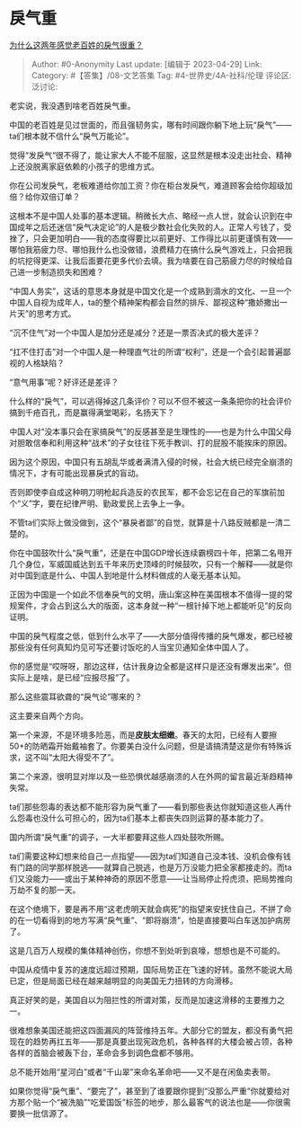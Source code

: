 # 戾气重
[为什么这两年感觉老百姓的戾气很重？](https://www.zhihu.com/question/597438749/answer/3005506004)

> Author: #0-Anonymity
> Last update: [编辑于 2023-04-29]
> Link:
> Category: #【答集】/08-文艺答集 
> Tag: #4-世界史/4A-社科/伦理
> 评论区:
> 泛讨论:

老实说，我没遇到啥老百姓戾气重。

中国的老百姓是见过世面的，而且强韧务实，哪有时间跟你躺下地上玩“戾气”——ta们根本就不信什么“戾气万能论”。

觉得“发戾气“很不得了，能让家大人不能不屈服，这显然是根本没走出社会、精神上还没脱离家庭依赖的小孩子的思维方式。

你在公司发戾气，老板难道给你加工资？你在柜台发戾气，难道顾客会给你超级加倍？给你双倍订单？

这根本不是中国人处事的基本逻辑。稍微长大点、略经一点人世，就会认识到在中国成年之后还迷信“戾气决定论”的人是极少数社会化失败的人。正常人亏钱了，受挫了，只会更加明白——我的态度得要比以前更好、工作得比以前更谨慎有效——哪怕我筋疲力尽、哪怕我什么也没做错，浪费精力在搞什么戾气游戏上，只会把我的坑挖得更深、让我后面要花更多代价去填。我为啥要在自己筋疲力尽的时候给自己进一步制造损失和困难？

“中国人务实”，这话的意思本身就是中国文化是一个成熟到滴水的文化、一旦一个中国人自视为成年人，ta的整个精神架构都会自然的排斥、鄙视这种“撒娇撒出一片天”的思考方式。

“沉不住气”对一个中国人是加分还是减分？还是一票否决式的极大差评？

“扛不住打击”对一个中国人是一种理直气壮的所谓“权利”，还是一个会引起普遍鄙视的人格缺陷？

“意气用事”呢？好评还是差评？

什么样的“戾气”，可以逃得掉这几条评价？可以不但不被这一条条把你的社会评价搞到千疮百孔，而是赢得满堂喝彩，名扬天下？

中国人对“没本事只会在家搞戾气”的反感甚至是生理性的——也是为什么中国父母对胆敢信奉和利用这种“战术”的子女往往下死手教训、打的屁股不能挨床的原因。

因为这个原因，中国只有五胡乱华或者满清入侵的时候，社会大统已经完全崩溃的情况下，才有可能出现暴戾式的盲动。

否则即使李自成这种明刀明枪起兵造反的农民军，都不会忘记在自己的军旗前加个“义”字，要在纪律严明、勤政爱民上去争上一争。

不管ta们实际上做没做到，这个“暴戾者鄙”的自觉，就算是十八路反贼都是一清二楚的。

你在中国鼓吹什么“戾气重”，还是在中国GDP增长连续霸榜四十年，把第二名甩开几个身位，军威国威达到五千年来历史顶峰的时候鼓吹，只有一个解释——就是你对中国到底是什么、中国人到地是什么材料做成的人毫无基本认知。

正因为中国是一个如此不信奉戾气的文明，唐山案这种在美国根本不值得一提的常规案件，才会占到这么大的版面，这本身就一种“一根针掉下地上都能听见”的反向证明。

中国的戾气程度之低，低到什么水平了——大部分值得传播的戾气爆发，都已经被那些没有任何真知灼见可写还要讨饭吃的人当宝贝通知全体中国人了。

你的感觉是“哎呀呀，那边这样，估计我身边全都是这样只是还没有爆发出来”。但实际上是啥，是已经“应报尽报”了。

那么这些震耳欲聋的“戾气论”哪来的？

这主要来自两个方向。

第一个来源，不是环境多险恶，而是**皮肤太细嫩**。春天的太阳，已经有人要擦50+的防晒霜开始戴袖套了。你要美白没什么问题，但是请搞清楚这是你有特殊诉求，这不叫“太阳大得受不了”。

第二个来源，很明显对岸以及一些恐惧优越感崩溃的人在外网的留言最近渐趋精神失常。

ta们那些怨毒的表达都不能形容为戾气重了——看到那些表达你就知道这些人再什么怨毒也没什么可担心的，因为ta们基本上都丧失四则运算的基本能力了。

国内所谓“戾气重”的调子，一大半都要拜这些人四处鼓吹所赐。

ta们需要这种幻想来给自己一点指望——因为ta们知道自己没本钱、没机会像有钱有门路的同学那样脱逃——就算自己脱逃，也是万万没能力把全家都接走的。而ta们又没能力——或出于某种神奇的原因不愿意——让当局停止捋虎须，把局势推向万劫不复的那一天。

在这个绝境下，要是再不用“这老虎明天就会病死”的指望来安抚住自己，不拼了命的在一切看得到的地方写满“戾气重”、“即将崩溃”，怕是直接要叫白车送加护病房了。

这是几百万人规模的集体精神创伤，你想不到处听到哀嚎，想想也是不可能的。

中国从疫情中复苏的速度远超过预期，国际局势正在飞速的好转。虽然不能说大局已定，但是局面已经在越来越明显的向美国无力扭转的方向滑移。

真正好笑的是，美国自以为阻拦性的所谓对策，反而是加速这滑移的主要推力之一。

很难想象美国还能把这四面漏风的阵营维持五年。大部分它的盟友，都没有勇气把现在的趋势再扛五年——那是真要出现宪政危机，各种各样的大楼会被占领，各种各样的首脑会被轰下台，革命会多到调色盘都不够用。

总不能开始用“星河白”或者“千山翠”来命名革命吧——又不是在闲鱼卖表带。

如果你觉得“戾气重”、“要完了”，甚至到了谁要跟你提到“没那么严重“你就要给对方那个贴一个“被洗脑”“吃爱国饭”标签的地步，那么最客气的说法也是——你很需要换一批信源了。
